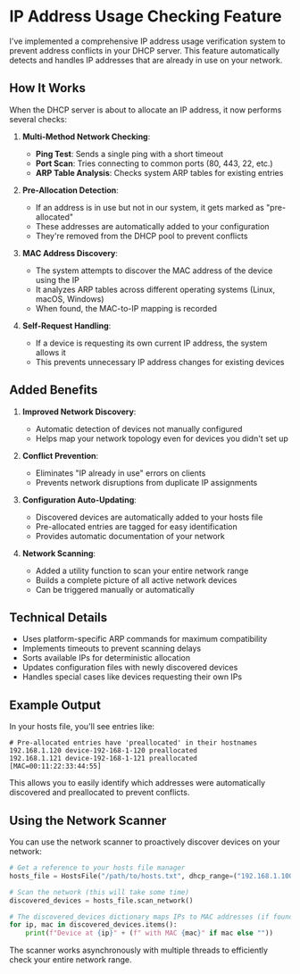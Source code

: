 # IP Address Usage Checking Feature

I've implemented a comprehensive IP address usage verification system to prevent address conflicts in your DHCP server. This feature automatically detects and handles IP addresses that are already in use on your network.

## How It Works

When the DHCP server is about to allocate an IP address, it now performs several checks:

1. **Multi-Method Network Checking**:
   - **Ping Test**: Sends a single ping with a short timeout
   - **Port Scan**: Tries connecting to common ports (80, 443, 22, etc.)
   - **ARP Table Analysis**: Checks system ARP tables for existing entries

2. **Pre-Allocation Detection**:
   - If an address is in use but not in our system, it gets marked as "pre-allocated"
   - These addresses are automatically added to your configuration
   - They're removed from the DHCP pool to prevent conflicts

3. **MAC Address Discovery**:
   - The system attempts to discover the MAC address of the device using the IP
   - It analyzes ARP tables across different operating systems (Linux, macOS, Windows)
   - When found, the MAC-to-IP mapping is recorded

4. **Self-Request Handling**:
   - If a device is requesting its own current IP address, the system allows it
   - This prevents unnecessary IP address changes for existing devices

## Added Benefits

1. **Improved Network Discovery**:
   - Automatic detection of devices not manually configured
   - Helps map your network topology even for devices you didn't set up

2. **Conflict Prevention**:
   - Eliminates "IP already in use" errors on clients
   - Prevents network disruptions from duplicate IP assignments

3. **Configuration Auto-Updating**:
   - Discovered devices are automatically added to your hosts file
   - Pre-allocated entries are tagged for easy identification
   - Provides automatic documentation of your network

4. **Network Scanning**:
   - Added a utility function to scan your entire network range
   - Builds a complete picture of all active network devices
   - Can be triggered manually or automatically

## Technical Details

- Uses platform-specific ARP commands for maximum compatibility
- Implements timeouts to prevent scanning delays
- Sorts available IPs for deterministic allocation
- Updates configuration files with newly discovered devices
- Handles special cases like devices requesting their own IPs

## Example Output

In your hosts file, you'll see entries like:

```
# Pre-allocated entries have 'preallocated' in their hostnames
192.168.1.120 device-192-168-1-120 preallocated
192.168.1.121 device-192-168-1-121 preallocated [MAC=00:11:22:33:44:55]
```

This allows you to easily identify which addresses were automatically discovered and preallocated to prevent conflicts.

## Using the Network Scanner

You can use the network scanner to proactively discover devices on your network:

```python
# Get a reference to your hosts file manager
hosts_file = HostsFile("/path/to/hosts.txt", dhcp_range=("192.168.1.100", "192.168.1.200"))

# Scan the network (this will take some time)
discovered_devices = hosts_file.scan_network()

# The discovered_devices dictionary maps IPs to MAC addresses (if found)
for ip, mac in discovered_devices.items():
    print(f"Device at {ip}" + (f" with MAC {mac}" if mac else ""))
```

The scanner works asynchronously with multiple threads to efficiently check your entire network range.
